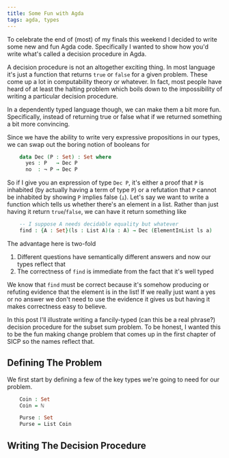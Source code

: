 ```yaml
---
title: Some Fun with Agda
tags: agda, types
---
```


To celebrate the end of (most) of my finals this weekend I decided to write some
new and fun Agda code. Specifically I wanted to show how you'd write what's
called a decision procedure in Agda.

A decision procedure is not an altogether exciting thing. In most language it's
just a function that returns `true` or `false` for a given problem. These come
up a lot in computability theory or whatever. In fact, most people have heard of
at least the halting problem which boils down to the impossibility of writing a
particular decision procedure.

In a dependently typed language though, we can make them a bit more
fun. Specifically, instead of returning true or false what if we returned
something a bit more convincing.

Since we have the ability to write very expressive propositions in our types, we
can swap out the boring notion of booleans for

``` agda
    data Dec (P : Set) : Set where
      yes : P   → Dec P
      no  : ¬ P → Dec P
```

So if I give you an expression of type `Dec P`, it's either a proof that `P`
is inhabited (by actually having a term of type `P`) or a refutation that `P`
cannot be inhabited by showing `P` implies false (`⊥`). Let's say we want to
write a function which tells us whether there's an element in a list. Rather
than just having it return `true`/`false`, we can have it return something like

``` agda
    -- I suppose A needs decidable equality but whatever
    find : {A : Set}(ls : List A)(a : A) → Dec (ElementInList ls a)
```

The advantage here is two-fold

 1. Different questions have semantically different answers and now our types
    reflect that
 2. The correctness of `find` is immediate from the fact that it's well typed

We know that `find` must be correct because it's somehow producing or refuting
evidence that the element is in the list! If we really just want a yes or no
answer we don't need to use the evidence it gives us but having it makes
correctness easy to believe.

In this post I'll illustrate writing a fancily-typed (can this be a real
phrase?) decision procedure for the subset sum problem. To be honest, I wanted
this to be the fun making change problem that comes up in the first chapter of
SICP so the names reflect that.

## Defining The Problem

We first start by defining a few of the key types we're going to need for our
problem.

``` agda
    Coin : Set
    Coin = ℕ

    Purse : Set
    Purse = List Coin
```

## Writing The Decision Procedure

